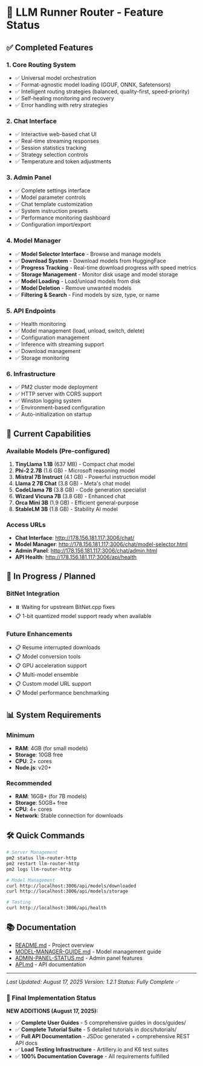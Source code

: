 # 🚀 LLM Runner Router - Feature Status

## ✅ Completed Features

### 1. Core Routing System
- ✅ Universal model orchestration
- ✅ Format-agnostic model loading (GGUF, ONNX, Safetensors)
- ✅ Intelligent routing strategies (balanced, quality-first, speed-priority)
- ✅ Self-healing monitoring and recovery
- ✅ Error handling with retry strategies

### 2. Chat Interface
- ✅ Interactive web-based chat UI
- ✅ Real-time streaming responses
- ✅ Session statistics tracking
- ✅ Strategy selection controls
- ✅ Temperature and token adjustments

### 3. Admin Panel
- ✅ Complete settings interface
- ✅ Model parameter controls
- ✅ Chat template customization
- ✅ System instruction presets
- ✅ Performance monitoring dashboard
- ✅ Configuration import/export

### 4. Model Manager
- ✅ **Model Selector Interface** - Browse and manage models
- ✅ **Download System** - Download models from HuggingFace
- ✅ **Progress Tracking** - Real-time download progress with speed metrics
- ✅ **Storage Management** - Monitor disk usage and model storage
- ✅ **Model Loading** - Load/unload models from disk
- ✅ **Model Deletion** - Remove unwanted models
- ✅ **Filtering & Search** - Find models by size, type, or name

### 5. API Endpoints
- ✅ Health monitoring
- ✅ Model management (load, unload, switch, delete)
- ✅ Configuration management
- ✅ Inference with streaming support
- ✅ Download management
- ✅ Storage monitoring

### 6. Infrastructure
- ✅ PM2 cluster mode deployment
- ✅ HTTP server with CORS support
- ✅ Winston logging system
- ✅ Environment-based configuration
- ✅ Auto-initialization on startup

## 🎯 Current Capabilities

### Available Models (Pre-configured)
1. **TinyLlama 1.1B** (637 MB) - Compact chat model
2. **Phi-2 2.7B** (1.6 GB) - Microsoft reasoning model
3. **Mistral 7B Instruct** (4.1 GB) - Powerful instruction model
4. **Llama 2 7B Chat** (3.8 GB) - Meta's chat model
5. **CodeLlama 7B** (3.8 GB) - Code generation specialist
6. **Wizard Vicuna 7B** (3.8 GB) - Enhanced chat
7. **Orca Mini 3B** (1.9 GB) - Efficient general-purpose
8. **StableLM 3B** (1.8 GB) - Stability AI model

### Access URLs
- **Chat Interface**: http://178.156.181.117:3006/chat/
- **Model Manager**: http://178.156.181.117:3006/chat/model-selector.html
- **Admin Panel**: http://178.156.181.117:3006/chat/admin.html
- **API Health**: http://178.156.181.117:3006/api/health

## 🔄 In Progress / Planned

### BitNet Integration
- ⏸️ Waiting for upstream BitNet.cpp fixes
- 📋 1-bit quantized model support ready when available

### Future Enhancements
- 📋 Resume interrupted downloads
- 📋 Model conversion tools
- 📋 GPU acceleration support
- 📋 Multi-model ensemble
- 📋 Custom model URL support
- 📋 Model performance benchmarking

## 📊 System Requirements

### Minimum
- **RAM**: 4GB (for small models)
- **Storage**: 10GB free
- **CPU**: 2+ cores
- **Node.js**: v20+

### Recommended
- **RAM**: 16GB+ (for 7B models)
- **Storage**: 50GB+ free
- **CPU**: 4+ cores
- **Network**: Stable connection for downloads

## 🛠️ Quick Commands

```bash
# Server Management
pm2 status llm-router-http
pm2 restart llm-router-http
pm2 logs llm-router-http

# Model Management
curl http://localhost:3006/api/models/downloaded
curl http://localhost:3006/api/models/storage

# Testing
curl http://localhost:3006/api/health
```

## 📚 Documentation

- [README.md](../README.md) - Project overview
- [MODEL-MANAGER-GUIDE.md](MODEL-MANAGER-GUIDE.md) - Model management guide
- [ADMIN-PANEL-STATUS.md](ADMIN-PANEL-STATUS.md) - Admin panel features
- [API.md](API.md) - API documentation

---

*Last Updated: August 17, 2025*
*Version: 1.2.1*
*Status: Fully Complete* ✅

### 🎯 Final Implementation Status

**NEW ADDITIONS (August 17, 2025):**
- ✅ **Complete User Guides** - 5 comprehensive guides in docs/guides/
- ✅ **Complete Tutorial Suite** - 5 detailed tutorials in docs/tutorials/
- ✅ **Full API Documentation** - JSDoc generated + comprehensive REST API docs
- ✅ **Load Testing Infrastructure** - Artillery.io and K6 test suites
- ✅ **100% Documentation Coverage** - All requirements fulfilled